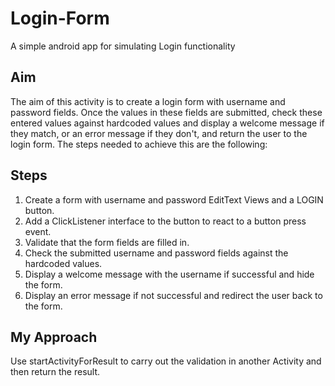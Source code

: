 # Login-Form
A simple android app for simulating Login functionality


## Aim
The aim of this activity is to create a login form with username and password fields.
Once the values in these fields are submitted, check these entered values against
hardcoded values and display a welcome message if they match, or an error message
if they don't, and return the user to the login form. 
The steps needed to achieve this are the following:

## Steps
1. Create a form with username and password EditText Views and
a LOGIN button.
2. Add a ClickListener interface to the button to react to a button press event.
3. Validate that the form fields are filled in.
4. Check the submitted username and password fields against the
hardcoded values.
5. Display a welcome message with the username if successful and hide the form.
6. Display an error message if not successful and redirect the user back to
the form.

## My Approach
Use startActivityForResult to carry out the validation in another Activity
and then return the result.
